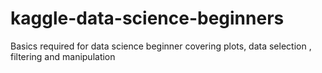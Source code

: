 # kaggle-data-science-beginners
Basics required for data science beginner covering plots, data selection , filtering and manipulation
